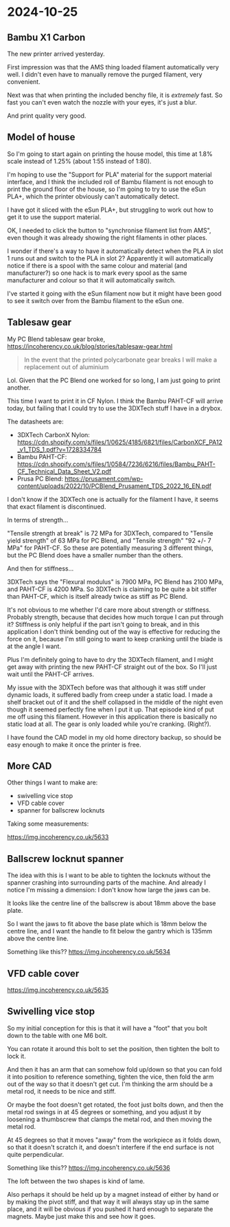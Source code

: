 # 2024-10-25

## Bambu X1 Carbon

The new printer arrived yesterday.

First impression was that the AMS thing loaded filament automatically very well. I didn't even have to manually
remove the purged filament, very convenient.

Next was that when printing the included benchy file, it is *extremely* fast. So fast you can't even watch the nozzle
with your eyes, it's just a blur.

And print quality very good.

## Model of house

So I'm going to start again on printing the house model, this time at 1.8% scale instead of 1.25% (about 1:55 instead of 1:80).

I'm hoping to use the "Support for PLA" material for the support material interface, and I think the included
roll of Bambu filament is not enough to print the ground floor of the house, so I'm going to try to use the
eSun PLA+, which the printer obviously can't automatically detect.

I have got it sliced with the eSun PLA+, but struggling to work out how to get it to use the support material.

OK, I needed to click the button to "synchronise filament list from AMS", even though it was already showing the right
filaments in other places.

I wonder if there's a way to have it automatically detect when the PLA in slot 1 runs out and switch to the PLA in
slot 2? Apparently it will automatically notice if there is a spool with the same colour and material (and manufacturer?)
so one hack is to mark every spool as the same manufacturer and colour so that it will automatically switch.

I've started it going with the eSun filament now but it might have been good to see it switch over from the Bambu
filament to the eSun one.

## Tablesaw gear

My PC Blend tablesaw gear broke, https://incoherency.co.uk/blog/stories/tablesaw-gear.html 

> In the event that the printed polycarbonate gear breaks I will make a replacement out of aluminium

Lol. Given that the PC Blend one worked for so long, I am just going to print another.

This time I want to print it in CF Nylon. I think the Bambu PAHT-CF will arrive today, but failing that I could try to use
the 3DXTech stuff I have in a drybox.

The datasheets are:

 * 3DXTech CarbonX Nylon: https://cdn.shopify.com/s/files/1/0625/4185/6821/files/CarbonXCF_PA12_v1_TDS_1.pdf?v=1728334784
 * Bambu PAHT-CF: https://cdn.shopify.com/s/files/1/0584/7236/6216/files/Bambu_PAHT-CF_Technical_Data_Sheet_V2.pdf
 * Prusa PC Blend: https://prusament.com/wp-content/uploads/2022/10/PCBlend_Prusament_TDS_2022_16_EN.pdf

I don't know if the 3DXTech one is actually for the filament I have, it seems that exact filament is discontinued.

In terms of strength...

"Tensile strength at break" is 72 MPa for 3DXTech, compared to "Tensile yield strength" of 63 MPa for PC Blend, and
"Tensile strength" "92 +/- 7 MPa" for PAHT-CF. So these are potentially measuring 3 different things, but the PC Blend
does have a smaller number than the others.

And then for stiffness...

3DXTech says the "Flexural modulus" is 7900 MPa, PC Blend has 2100 MPa, and PAHT-CF is 4200 MPa. So
3DXTech is claiming to be quite a bit stiffer than PAHT-CF, which is itself already twice as stiff as PC Blend.

It's not obvious to me whether I'd care more about strength or stiffness. Probably strength, because that decides how
much torque I can put through it? Stiffness is only helpful if the part isn't going to break, and in this application
I don't think bending out of the way is effective for reducing the force on it,
because I'm still going to want to keep cranking until the blade is at the angle I want.

Plus I'm definitely going to have to dry the 3DXTech filament, and I might get away with printing the new PAHT-CF
straight out of the box. So I'll just wait until the PAHT-CF arrives.

My issue with the 3DXTech before was that although it was stiff under dynamic loads, it suffered badly from creep
under a static load. I made a shelf bracket out of it and the shelf collapsed in the middle of the night even though
it seemed perfectly fine when I put it up. That episode kind of put me off using this filament. However in this application
there is basically no static load at all. The gear is only loaded while you're cranking. (Right?).

I have found the CAD model in my old home directory backup, so should be easy enough to make it once the printer
is free.

## More CAD

Other things I want to make are:

 * swivelling vice stop
 * VFD cable cover
 * spanner for ballscrew locknuts

Taking some measurements:

https://img.incoherency.co.uk/5633

## Ballscrew locknut spanner

The idea with this is I want to be able to tighten the locknuts without the spanner crashing into surrounding parts
of the machine. And already I notice I'm missing a dimension: I don't know how large the jaws can be.

It looks like the centre line of the ballscrew is about 18mm above the base plate.

So I want the jaws to fit above the base plate which is 18mm below the centre line, and I want the handle to fit
below the gantry which is 135mm above the centre line.

Something like this?? https://img.incoherency.co.uk/5634

## VFD cable cover

https://img.incoherency.co.uk/5635

## Swivelling vice stop

So my initial conception for this is that it will have a "foot" that you bolt down to the table with one M6 bolt.

You can rotate it around this bolt to set the position, then tighten the bolt to lock it.

And then it has an arm that can somehow fold up/down so that you can fold it into position to reference something,
tighten the vice, then fold the arm out of the way so that it doesn't get cut. I'm thinking the arm should be
a metal rod, it needs to be nice and stiff.

Or maybe the foot doesn't get rotated, the foot just bolts down, and then the metal rod swings in at 45 degrees
or something, and you adjust it by loosening a thumbscrew that clamps the metal rod, and then moving the metal rod.

At 45 degrees so that it moves "away" from the workpiece as it folds down, so that it doesn't scratch it, and doesn't
interfere if the end surface is not quite perpendicular.

Something like this?? https://img.incoherency.co.uk/5636

The loft between the two shapes is kind of lame.

Also perhaps it should be held up by a magnet instead of either by hand or by making the pivot stiff,
and that way it will always stay up in the same place, and it will be obvious if you pushed it hard enough to
separate the magnets. Maybe just make this and see how it goes.
